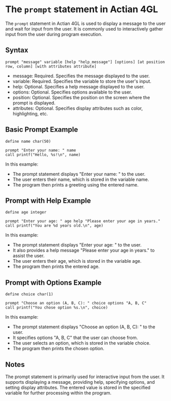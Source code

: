 # The `prompt` statement in Actian 4GL

The `prompt` statement in Actian 4GL is used to display a message to the user and wait for input from the user. It is 
commonly used to interactively gather input from the user during program execution.

## Syntax

```4gl
prompt "message" variable [help "help_message"] [options] [at position row, column] [with attributes attribute]
```

- message: Required. Specifies the message displayed to the user.
- variable: Required. Specifies the variable to store the user's input.
- help: Optional. Specifies a help message displayed to the user.
- options: Optional. Specifies options available to the user.
- position: Optional. Specifies the position on the screen where the prompt is displayed.
- attributes: Optional. Specifies display attributes such as color, highlighting, etc.

## Basic Prompt Example
```4gl
define name char(50)

prompt "Enter your name: " name
call printf("Hello, %s!\n", name)
```

In this example:
- The prompt statement displays "Enter your name: " to the user.
- The user enters their name, which is stored in the variable name.
- The program then prints a greeting using the entered name.

## Prompt with Help Example
```4gl
define age integer

prompt "Enter your age: " age help "Please enter your age in years."
call printf("You are %d years old.\n", age)
```

In this example:
- The prompt statement displays "Enter your age: " to the user.
- It also provides a help message "Please enter your age in years." to assist the user.
- The user enters their age, which is stored in the variable age.
- The program then prints the entered age.

## Prompt with Options Example
```4gl
define choice char(1)

prompt "Choose an option (A, B, C): " choice options "A, B, C"
call printf("You chose option %s.\n", choice)
```

In this example:
- The prompt statement displays "Choose an option (A, B, C): " to the user.
- It specifies options "A, B, C" that the user can choose from.
- The user selects an option, which is stored in the variable choice.
- The program then prints the chosen option.

## Notes
The prompt statement is primarily used for interactive input from the user.
It supports displaying a message, providing help, specifying options, and setting display attributes.
The entered value is stored in the specified variable for further processing within the program.
